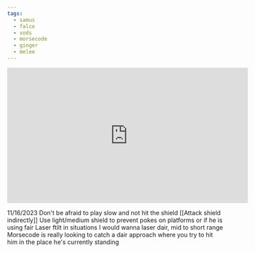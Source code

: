 ```yaml
---
tags:
  - samus
  - falco
  - vods
  - morsecode
  - ginger
  - melee
---
```

<iframe width="560" height="315" src="https://www.youtube.com/embed/fFsJ8_usmls?si=8X3izduQgKSfIecR" title="YouTube video player" frameborder="0" allow="accelerometer; autoplay; clipboard-write; encrypted-media; gyroscope; picture-in-picture; web-share" allowfullscreen></iframe>

11/16/2023
Don't be afraid to play slow and not hit the shield [[Attack shield indirectly]]
Use light/medium shield to prevent pokes on platforms or if he is using fair
Laser ftilt in situations I would wanna laser dair, mid to short range
Morsecode is really looking to catch a dair approach where you try to hit him in the place he's currently standing